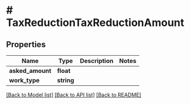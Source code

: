 # # TaxReductionTaxReductionAmount

## Properties

Name | Type | Description | Notes
------------ | ------------- | ------------- | -------------
**asked_amount** | **float** |  |
**work_type** | **string** |  |

[[Back to Model list]](../../README.md#models) [[Back to API list]](../../README.md#endpoints) [[Back to README]](../../README.md)
